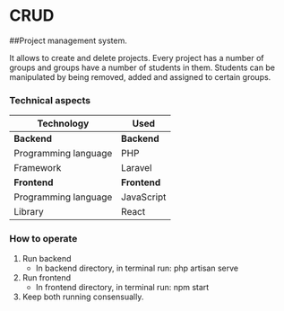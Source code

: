 # CRUD

##Project management system.
                
It allows to create and delete projects. Every project has a number of groups and groups have a number of students in them. Students can be manipulated by being removed, added and assigned to certain groups.


### Technical aspects

Technology	| Used
 ------------ | ------------- 
**Backend** | **Backend**
Programming language | PHP
Framework | Laravel
**Frontend** | **Frontend**
Programming language | JavaScript
Library | React


###  How to operate

1. Run backend
    * In backend directory, in terminal run: php artisan serve
2. Run frontend
    * In frontend directory, in terminal run: npm start
3. Keep both running consensually.



